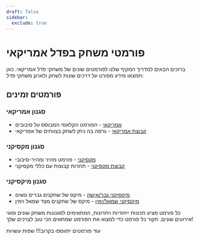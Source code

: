 ```yaml
---
draft: false
sidebar:
  exclude: true
---
```


# פורמטי משחק בפדל אמריקאי

ברוכים הבאים למדריך המקיף שלנו לפורמטים שונים של משחקי פדל אמריקאי. כאן תמצאו מידע מפורט על דרכים שונות לשחק ולארגן משחקי פדל:

## פורמטים זמינים

### סגנון אמריקאי
- [אמריקאי](/he/americano) - הפורמט הקלאסי המבוסס על סיבובים
- [קבוצת אמריקאי](/he/team-americano) - גרסה בה ניתן לשחק בצוותים של אמריקאי

### סגנון מקסיקני
- [מקסיקני](/he/mexicano) - פורמט מהיר ומהיר-סיבובי
- [קבוצת מקסיקני](/he/team-mexicano) - תחרות קבוצות עם כללי מקסיקני

### סגנון מיקסיקני
- [מיקסיקני גבר/אישה](/he/mixicano) - מיקס של שחקנים גברים ונשים
- [מיקסיקני שמאל/ימין](/he/mixicano) - מיקס של שחקנים מצד שמאל וימין

כל פורמט מציע תכונות ייחודיות ויתרונות, המתאימים לסגנונות משחק שונים וסוגי אירועים שונים. חקור כל פורמט כדי למצוא את הפורמט שמתאים הכי טוב לצרכים שלך!

עוד פורמטים יתווספו בקרוב!!! שפות עשויות